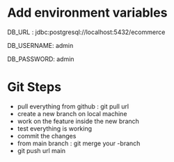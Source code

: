 # Add environment variables

DB_URL : jdbc:postgresql://localhost:5432/ecommerce

DB_USERNAME: admin

DB_PASSWORD: admin

# Git Steps

- pull everything from github : git pull url
- create a new branch on local machine
- work on the feature inside the new branch
- test everything is working
- commit the changes
- from main branch : git merge your -branch
- git push url main
